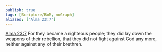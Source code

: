 ```yaml
---
publish: true
tags: [Scripture/BoM, noGraph]
aliases: ["Alma 23:7"]
---
```

[Alma 23:7](https://churchofjesuschrist.org/study/scriptures/bofm/alma/23?lang=eng&id=p7#p7) For they became a righteous people; they did lay down the weapons of their rebellion, that they did not fight against God any more, neither against any of their brethren.
